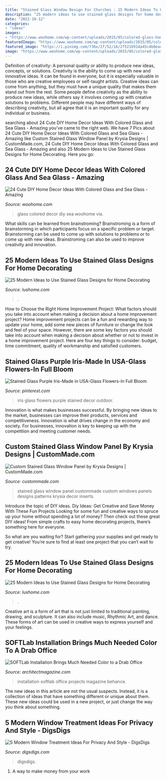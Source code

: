 ```yaml
---
title: "Stained Glass Window Design For Churches : 25 Modern Ideas To Use Stained Glass Designs For Home Decorating"
description: "25 modern ideas to use stained glass designs for home decorating"
date: "2022-10-12"
categories:
- "ideas"
images:
- "https://www.woohome.com/wp-content/uploads/2015/05/colored-glass-home-decor-woohome-14.jpg"
featuredImage: "https://www.woohome.com/wp-content/uploads/2015/05/colored-glass-home-decor-woohome-14.jpg"
featured_image: "https://i.pinimg.com/736x/2f/52/16/2f5216914a45c4b8eacf92c679a3095d--purple-iris-glass-flowers.jpg"
image: "https://www.woohome.com/wp-content/uploads/2015/05/colored-glass-home-decor-woohome-14.jpg"
---
```



Definition of creativity: A personal quality or ability to produce new ideas, concepts, or solutions.
Creativity is the ability to come up with new and innovative ideas. It can be found in everyone, but it is especially valuable in those who are creative employees or self-taught artists. Creative ideas can come from anything, but they must have a unique quality that makes them stand out from the rest. Some people define creativity as the ability to produce new ideas, while others say it involves coming up with creative solutions to problems. Different people may have different ways of describing creativity, but all agree that it is an important quality for any individual or business.

	

		
searching about 24 Cute DIY Home Decor Ideas With Colored Glass and Sea Glass - Amazing you've came to the right web. We have 7 Pics about 24 Cute DIY Home Decor Ideas With Colored Glass and Sea Glass - Amazing like Custom Stained Glass Window Panel by Krysia Designs | CustomMade.com, 24 Cute DIY Home Decor Ideas With Colored Glass and Sea Glass - Amazing and also 25 Modern Ideas to Use Stained Glass Designs for Home Decorating. Here you go:
		
    
## 24 Cute DIY Home Decor Ideas With Colored Glass And Sea Glass - Amazing

<img loading=lazy src="https://www.woohome.com/wp-content/uploads/2015/05/colored-glass-home-decor-woohome-14.jpg" onerror="this.onerror=null;this.src='https://tse3.mm.bing.net/th?id=OIP.FxD-ktLRkPqVt2mvQXWznwHaJ3&amp;pid=15.1';" alt="24 Cute DIY Home Decor Ideas With Colored Glass and Sea Glass - Amazing">

_Source: woohome.com_

>glass colored decor diy sea woohome via. 

	

What skills can be learned from brainstroming?
Brainstroming is a form of brainstorming in which participants focus on a specific problem or target. Brainstorming can be used to come up with solutions to problems or to come up with new ideas. Brainstroming can also be used to improve creativity and innovation.

    
## 25 Modern Ideas To Use Stained Glass Designs For Home Decorating

<img loading=lazy src="https://www.lushome.com/wp-content/uploads/2015/09/modern-stained-glass-designs-interior-decorating-ideas-22.jpg" onerror="this.onerror=null;this.src='https://tse2.mm.bing.net/th?id=OIP.KAW2neL79LsV8Xi-RPyVaAHaJ4&amp;pid=15.1';" alt="25 Modern Ideas to Use Stained Glass Designs for Home Decorating">

_Source: lushome.com_

>. 

	

How to Choose the Right Home Improvement Project: What factors should you take into account when making a decision about a home improvement project?
Home improvement projects can be a fun and rewarding way to update your home, add some new pieces of furniture or change the look and feel of your space. However, there are some key factors you should take into account when making a decision about whether or not to invest in a home improvement project. Here are four key things to consider: budget, time commitment, quality of workmanship and satisfied customers.

    
## Stained Glass Purple Iris-Made In USA-Glass Flowers-In Full Bloom

<img loading=lazy src="https://i.pinimg.com/736x/2f/52/16/2f5216914a45c4b8eacf92c679a3095d--purple-iris-glass-flowers.jpg" onerror="this.onerror=null;this.src='https://tse4.mm.bing.net/th?id=OIP.TL6XS_RnxHruAj4qPGiMBAHaLH&amp;pid=15.1';" alt="Stained Glass Purple Iris-Made in USA-Glass Flowers-In Full Bloom">

_Source: pinterest.com_

>iris glass flowers purple stained decor outdoor. 

	

Innovation is what makes businesses successful. By bringing new ideas to the market, businesses can improve their products, services and competitiveness. Innovation is what drives change in the economy and society. For businesses, innovation is key to keeping up with the competition and meeting customer needs.

    
## Custom Stained Glass Window Panel By Krysia Designs | CustomMade.com

<img loading=lazy src="https://images.custommade.com/0MgOiDmmsS2meedh8GbwVDsCUgU=/custommade-photosets/23873/23873.377530.jpg" onerror="this.onerror=null;this.src='https://tse3.mm.bing.net/th?id=OIP.YZoTpmgpYJDEcKbmWk1mNAHaHB&amp;pid=15.1';" alt="Custom Stained Glass Window Panel by Krysia Designs | CustomMade.com">

_Source: custommade.com_

>stained glass window panel custommade custom windows panels designs patterns krysia decor inserts. 

	

Introduce the topic of DIY ideas.
Diy Ideas: Get Creative and Save Money With These Fun Projects
Looking for some fun and creative ways to spruce up your home without spending a lot of money? Then check out these great DIY ideas! From simple crafts to easy home decorating projects, there’s something here for everyone.

So what are you waiting for? Start gathering your supplies and get ready to get creative! You’re sure to find at least one project that you can’t wait to try.

    
## 25 Modern Ideas To Use Stained Glass Designs For Home Decorating

<img loading=lazy src="https://www.lushome.com/wp-content/uploads/2015/09/modern-stained-glass-designs-interior-decorating-ideas-25.jpg" onerror="this.onerror=null;this.src='https://tse2.mm.bing.net/th?id=OIP.GGGp_A6ghb7YognlCQWdpwHaJ4&amp;pid=15.1';" alt="25 Modern Ideas to Use Stained Glass Designs for Home Decorating">

_Source: lushome.com_

>. 

	

Creative art is a form of art that is not just limited to traditional painting, drawing, and sculpture. It can also include music, Rhythmic Art, and dance. These forms of art can be used in creative ways to express yourself and your feelings.

    
## SOFTLab Installation Brings Much Needed Color To A Drab Office

<img loading=lazy src="http://cdnassets.hw.net/ce/55/85adb02347c5990d2b899159ee72/softlab-behance-16.jpg" onerror="this.onerror=null;this.src='https://tse2.mm.bing.net/th?id=OIP.BElg2t5FO7jiwHaYlCwbuQHaE8&amp;pid=15.1';" alt="SOFTLab Installation Brings Much Needed Color to a Drab Office">

_Source: architectmagazine.com_

>installation softlab office projects magazine behance. 

	

The new ideas in this article are not the usual suspects. Instead, it is a collection of ideas that have something different or unique about them. These new ideas could be used in a new project, or just change the way you think about something.

    
## 5 Modern Window Treatment Ideas For Privacy And Style - DigsDigs

<img loading=lazy src="https://www.digsdigs.com/photos/modern-window-treatment-ideas-for-privacy-and-style-7-554x716.png" onerror="this.onerror=null;this.src='https://tse2.mm.bing.net/th?id=OIP._IhhptfWq171I_ylMOuPFwHaJk&amp;pid=15.1';" alt="5 Modern Window Treatment Ideas For Privacy And Style - DigsDigs">

_Source: digsdigs.com_

>digsdigs. 

	

1. A way to make money from your work

